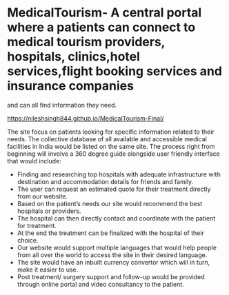 # MedicalTourism- A central portal where a patients can connect to medical tourism providers, hospitals, clinics,hotel services,flight booking services and insurance companies 
and can all find information they need. 

https://nileshsingh844.github.io/MedicalTourism-Final/

 
The site focus on patients looking for specific information related to their needs. 
The collective database of all available and accessible medical facilities in India would be listed on the same site.
The process right from beginning will involve a 360 degree guide alongside user friendly interface that would include: 
   - Finding and researching top hospitals with adequate infrastructure with destination and accommodation details for friends and family.
   - The user can request an estimated quote for their treatment directly from our website.
   - Based on the patient’s needs our site would recommend the best hospitals or providers. 
   - The hospital can then directly contact and coordinate with the patient for treatment.
   - At the end the treatment can be finalized with the hospital of their choice.
   - Our website would support multiple languages that would help people from all over the world to access the site in their desired language. 
   - The site would have an inbuilt currency convertor which will in turn, make it easier to use.
   - Post treatment/ surgery support and follow-up would be provided through online portal and video consultancy to the patient. 

